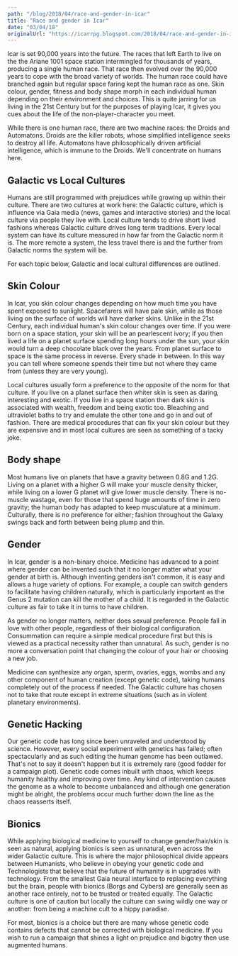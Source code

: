 ```yaml
---
path: "/blog/2018/04/race-and-gender-in-icar"
title: "Race and gender in Icar"
date: "03/04/18"
originalUrl: "https://icarrpg.blogspot.com/2018/04/race-and-gender-in-icar.html"
---
```

Icar is set 90,000 years into the future. The races that left Earth to live on the the Ariane 1001 space station intermingled for thousands of years, producing a single human race. That race then evolved over the 90,000 years to cope with the broad variety of worlds. The human race could have branched again but regular space faring kept the human race as one. Skin colour, gender, fitness and body shape morph in each individual human depending on their environment and choices. This is quite jarring for us living in the 21st Century but for the purposes of playing Icar, it gives you cues about the life of the non-player-character you meet.  

While there is one human race, there are two machine races: the Droids and Automatons. Droids are the killer robots, whose simplified intelligence seeks to destroy all life. Automatons have philosophically driven artificial intelligence, which is immune to the Droids. We'll concentrate on humans here.  

## Galactic vs Local Cultures

Humans are still programmed with prejudices while growing up within their culture. There are two cultures at work here: the Galactic culture, which is influence via Gaia media (news, games and interactive stories) and the local culture via people they live with. Local culture tends to drive short lived fashions whereas Galactic culture drives long term traditions. Every local system can have its culture measured in how far from the Galactic norm it is. The more remote a system, the less travel there is and the further from Galactic norms the system will be.   

For each topic below, Galactic and local cultural differences are outlined.  

## Skin Colour

In Icar, you skin colour changes depending on how much time you have spent exposed to sunlight. Spacefarers will have pale skin, while as those living on the surface of worlds will have darker skins. Unlike in the 21st Century, each individual human's skin colour changes over time. If you were born on a space station, your skin will be an pearlescent ivory; if you then lived a life on a planet surface spending long hours under the sun, your skin would turn a deep chocolate black over the years. From planet surface to space is the same process in reverse. Every shade in between. In this way you can tell where someone spends their time but not where they came from (unless they are very young).  

Local cultures usually form a preference to the opposite of the norm for that culture. If you live on a planet surface then whiter skin is seen as daring, interesting and exotic. If you live in a space station then dark skin is associated with wealth, freedom and being exotic too. Bleaching and ultraviolet baths to try and emulate the other tone and go in and out of fashion. There are medical procedures that can fix your skin colour but they are expensive and in most local cultures are seen as something of a tacky joke.  

## Body shape

Most humans live on planets that have a gravity between 0.8G and 1.2G. Living on a planet with a higher G will make your muscle density thicker, while living on a lower G planet will give lower muscle density. There is no-muscle wastage, even for those that spend huge amounts of time in zero gravity; the human body has adapted to keep musculature at a minimum. Culturally, there is no preference for either; fashion throughout the Galaxy swings back and forth between being plump and thin.  

## Gender

In Icar, gender is a non-binary choice. Medicine has advanced to a point where gender can be invented such that it no longer matter what your gender at birth is. Although inventing genders isn't common, it is easy and allows a huge variety of options. For example, a couple can switch genders to facilitate having children naturally, which is particularly important as the Genus 2 mutation can kill the mother of a child. It is regarded in the Galactic culture as fair to take it in turns to have children.   

As gender no longer matters, neither does sexual preference. People fall in love with other people, regardless of their biological configuration. Consummation can require a simple medical procedure first but this is viewed as a practical necessity rather than unnatural. As such, gender is no more a conversation point that changing the colour of your hair or choosing a new job.  

Medicine can synthesize any organ, sperm, ovaries, eggs, wombs and any other component of human creation (except genetic code), taking humans completely out of the process if needed. The Galactic culture has chosen not to take that route except in extreme situations (such as in violent planetary environments).  

## Genetic Hacking

Our genetic code has long since been unraveled and understood by science. However, every social experiment with genetics has failed; often spectacularly and as such editing the human genome has been outlawed. That's not to say it doesn't happen but it is extremely rare (good fodder for a campaign plot). Genetic code comes inbuilt with chaos, which keeps humanity healthy and improving over time. Any kind of intervention causes the genome as a whole to become unbalanced and although one generation might be alright, the problems occur much further down the line as the chaos reasserts itself.  

## Bionics

While applying biological medicine to yourself to change gender/hair/skin is seen as natural, applying bionics is seen as unnatural, even across the wider Galactic culture. This is where the major philosophical divide appears between Humanists, who believe in obeying your genetic code and Technologists that believe that the future of humanity is in upgrades with technology. From the smallest Gaia neural interface to replacing everything but the brain, people with bionics (Borgs and Cybers) are generally seen as another race entirely, not to be trusted or treated equally. The Galactic culture is one of caution but locally the culture can swing wildly one way or another: from being a machine cult to a hippy paradise.  

For most, bionics is a choice but there are many whose genetic code contains defects that cannot be corrected with biological medicine. If you wish to run a campaign that shines a light on prejudice and bigotry then use augmented humans.